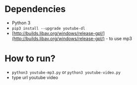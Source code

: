 # Dependencies
- Python 3
- `pip3 install --upgrade youtube-dl`
- [http://builds.libav.org/windows/release-gpl/](http://builds.libav.org/windows/release-gpl/) - to use mp3

# How to run?
- `python3 youtube-mp3.py` or `python3 youtube-video.py`
- type url youtube video
